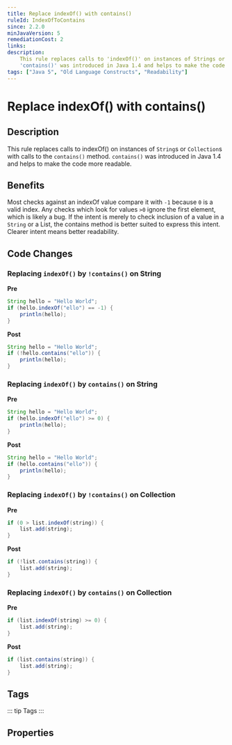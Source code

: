 ```yaml
---
title: Replace indexOf() with contains()
ruleId: IndexOfToContains
since: 2.2.0
minJavaVersion: 5
remediationCost: 2
links:
description:
    This rule replaces calls to 'indexOf()' on instances of Strings or Collections with calls to the 'contains()' method.
    'contains()' was introduced in Java 1.4 and helps to make the code more readable.
tags: ["Java 5", "Old Language Constructs", "Readability"]
---
```


# Replace indexOf() with contains()

## Description

This rule replaces calls to indexOf() on instances of `String`s or `Collection`s with calls to the `contains()` method.
`contains()` was introduced in Java 1.4 and helps to make the code more readable.

## Benefits

Most checks against an indexOf value compare it with `-1` because `0` is a valid index.
Any checks which look for values `>0` ignore the first element, which is likely a bug.
If the intent is merely to check inclusion of a value in a `String` or a List, the contains method is better suited to express this intent.
Clearer intent means better readability.


## Code Changes

### Replacing `indexOf()` by `!contains()` on String
__Pre__
```java
String hello = "Hello World";
if (hello.indexOf("ello") == -1) {
    println(hello);
}
```

__Post__
```java
String hello = "Hello World";
if (!hello.contains("ello")) {
    println(hello);
}
```

### Replacing `indexOf()` by `contains()` on String
__Pre__
```java
String hello = "Hello World";
if (hello.indexOf("ello") >= 0) {
    println(hello);
}
```

__Post__
```java
String hello = "Hello World";
if (hello.contains("ello")) {
    println(hello);
}
```

### Replacing `indexOf()` by `!contains()` on Collection
__Pre__
```java
if (0 > list.indexOf(string)) {
    list.add(string);
}
```

__Post__
```java
if (!list.contains(string)) {
    list.add(string);
}
```

### Replacing `indexOf()` by `contains()` on Collection
__Pre__
```java
if (list.indexOf(string) >= 0) {
    list.add(string);
}
```

__Post__
```java
if (list.contains(string)) {
    list.add(string);
}
```

<VersionNotice />


## Tags

::: tip Tags
<TagLinks />
:::

## Properties

<RuleProperties />
